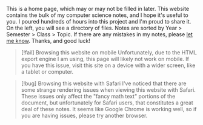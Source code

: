 This is a home page, which may or may not be filled in later. This website contains the bulk of my computer science notes, and I hope it's useful to you. I poured hundreds of hours into this project and I'm proud to share it. On the left, you will see a directory of files. Notes are sorted by Year > Semester > Class > Topic. If there are any mistakes in my notes, please [let me know](https://github.com/benjitusk/Computer-Science-Notes/issues/new/choose). Thanks, and good luck!

> [!fail] Browsing this website on mobile
Unfortunately, due to the HTML export engine I am using, this page will likely not work on mobile. If you have this issue, visit this site on a device with a wider screen, like a tablet or computer.

> [!bug] Browsing this website with Safari
I've noticed that there are some $\text{strange rendering issues}$ when viewing this website with Safari. These issues only affect the "fancy math text" portions of the document, but unfortunately for Safari users, that constitutes a great deal of these notes. It seems like Google Chrome is working well, so if you are having issues, please try another browser.
